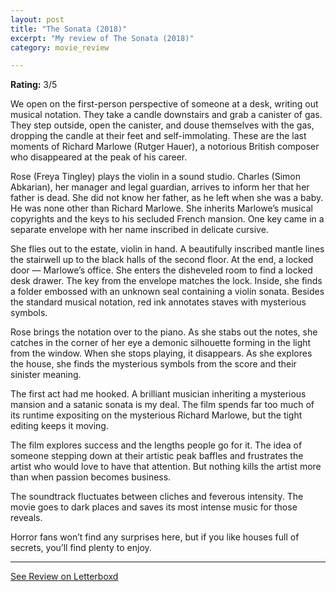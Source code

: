 ```yaml
---
layout: post
title: "The Sonata (2018)"
excerpt: "My review of The Sonata (2018)"
category: movie_review

---
```


**Rating:** 3/5

We open on the first-person perspective of someone at a desk, writing out musical notation. They take a candle downstairs and grab a canister of gas. They step outside, open the canister, and douse themselves with the gas, dropping the candle at their feet and self-immolating. These are the last moments of Richard Marlowe (Rutger Hauer), a notorious British composer who disappeared at the peak of his career.

Rose (Freya Tingley) plays the violin in a sound studio. Charles (Simon Abkarian), her manager and legal guardian, arrives to inform her that her father is dead. She did not know her father, as he left when she was a baby. He was none other than Richard Marlowe. She inherits Marlowe’s musical copyrights and the keys to his secluded French mansion. One key came in a separate envelope with her name inscribed in delicate cursive.

She flies out to the estate, violin in hand. A beautifully inscribed mantle lines the stairwell up to the black halls of the second floor. At the end, a locked door — Marlowe’s office. She enters the disheveled room to find a locked desk drawer. The key from the envelope matches the lock. Inside, she finds a folder embossed with an unknown seal containing a violin sonata. Besides the standard musical notation, red ink annotates staves with mysterious symbols.

Rose brings the notation over to the piano. As she stabs out the notes, she catches in the corner of her eye a demonic silhouette forming in the light from the window. When she stops playing, it disappears. As she explores the house, she finds the mysterious symbols from the score and their sinister meaning.

The first act had me hooked. A brilliant musician inheriting a mysterious mansion and a satanic sonata is my deal. The film spends far too much of its runtime expositing on the mysterious Richard Marlowe, but the tight editing keeps it moving.

The film explores success and the lengths people go for it. The idea of someone stepping down at their artistic peak baffles and frustrates the artist who would love to have that attention. But nothing kills the artist more than when passion becomes business. 

The soundtrack fluctuates between cliches and feverous intensity. The movie goes to dark places and saves its most intense music for those reveals.

Horror fans won’t find any surprises here, but if you like houses full of secrets, you’ll find plenty to enjoy.

<hr>

[See Review on Letterboxd](https://boxd.it/57DLuj)
